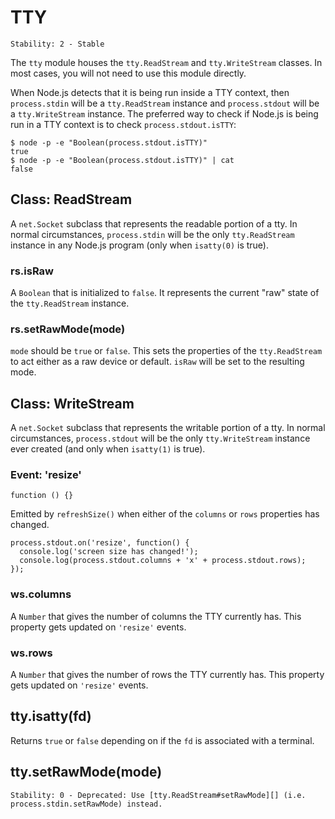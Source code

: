 # TTY

    Stability: 2 - Stable

The `tty` module houses the `tty.ReadStream` and `tty.WriteStream` classes. In
most cases, you will not need to use this module directly.

When Node.js detects that it is being run inside a TTY context, then `process.stdin`
will be a `tty.ReadStream` instance and `process.stdout` will be
a `tty.WriteStream` instance. The preferred way to check if Node.js is being run
in a TTY context is to check `process.stdout.isTTY`:

    $ node -p -e "Boolean(process.stdout.isTTY)"
    true
    $ node -p -e "Boolean(process.stdout.isTTY)" | cat
    false

## Class: ReadStream

A `net.Socket` subclass that represents the readable portion of a tty. In normal
circumstances, `process.stdin` will be the only `tty.ReadStream` instance in any
Node.js program (only when `isatty(0)` is true).

### rs.isRaw

A `Boolean` that is initialized to `false`. It represents the current "raw" state
of the `tty.ReadStream` instance.

### rs.setRawMode(mode)

`mode` should be `true` or `false`. This sets the properties of the
`tty.ReadStream` to act either as a raw device or default. `isRaw` will be set
to the resulting mode.

## Class: WriteStream

A `net.Socket` subclass that represents the writable portion of a tty. In normal
circumstances, `process.stdout` will be the only `tty.WriteStream` instance
ever created (and only when `isatty(1)` is true).

### Event: 'resize'

`function () {}`

Emitted by `refreshSize()` when either of the `columns` or `rows` properties
has changed.

    process.stdout.on('resize', function() {
      console.log('screen size has changed!');
      console.log(process.stdout.columns + 'x' + process.stdout.rows);
    });

### ws.columns

A `Number` that gives the number of columns the TTY currently has. This property
gets updated on `'resize'` events.

### ws.rows

A `Number` that gives the number of rows the TTY currently has. This property
gets updated on `'resize'` events.

## tty.isatty(fd)

Returns `true` or `false` depending on if the `fd` is associated with a
terminal.

## tty.setRawMode(mode)

    Stability: 0 - Deprecated: Use [tty.ReadStream#setRawMode][] (i.e. process.stdin.setRawMode) instead.

[tty.ReadStream#setRawMode]: #tty_rs_setrawmode_mode
